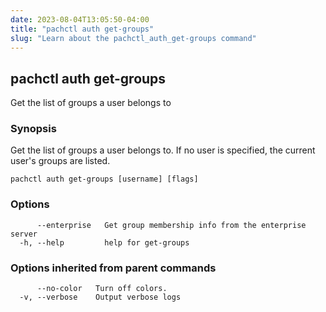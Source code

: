 ```yaml
---
date: 2023-08-04T13:05:50-04:00
title: "pachctl auth get-groups"
slug: "Learn about the pachctl_auth_get-groups command"
---
```


## pachctl auth get-groups

Get the list of groups a user belongs to

### Synopsis

Get the list of groups a user belongs to. If no user is specified, the current user's groups are listed.

```
pachctl auth get-groups [username] [flags]
```

### Options

```
      --enterprise   Get group membership info from the enterprise server
  -h, --help         help for get-groups
```

### Options inherited from parent commands

```
      --no-color   Turn off colors.
  -v, --verbose    Output verbose logs
```